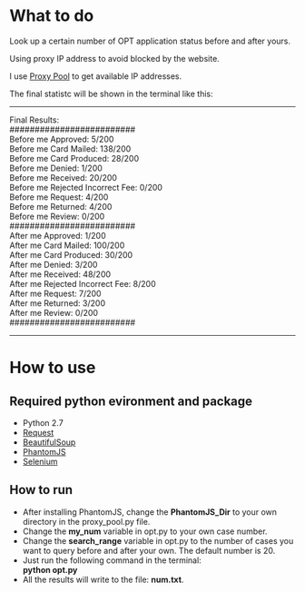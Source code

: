 
# What to do
Look up a certain number of OPT application status before and after yours.

Using proxy IP address to avoid blocked by the website.

I use [Proxy Pool](https://github.com/mightyvoice/Proxy-Pool) to get available IP addresses.

The final statistc will be shown in the terminal like this:
***
Final Results:   
#########################   
Before me Approved: 5/200   
Before me Card Mailed: 138/200   
Before me Card Produced: 28/200   
Before me Denied: 1/200   
Before me Received: 20/200   
Before me Rejected Incorrect Fee: 0/200   
Before me Request: 4/200   
Before me Returned: 4/200   
Before me Review: 0/200   
#########################   
After me Approved: 1/200   
After me Card Mailed: 100/200   
After me Card Produced: 30/200   
After me Denied: 3/200   
After me Received: 48/200   
After me Rejected Incorrect Fee: 8/200   
After me Request: 7/200   
After me Returned: 3/200   
After me Review: 0/200   
#########################   
***

# How to use

## Required python evironment and package
* Python 2.7
* [Request](http://docs.python-requests.org/en/master/)
* [BeautifulSoup](https://www.crummy.com/software/BeautifulSoup/)
* [PhantomJS](http://phantomjs.org/)
* [Selenium](http://selenium-python.readthedocs.io/)

## How to run

* After installing PhantomJS, change the **PhantomJS_Dir** to your own directory in the proxy_pool.py file.
* Change the **my_num** variable in opt.py to your own case number. 
* Change the **search_range** variable in opt.py to the number of cases you want to query before and after your own. The default number is 20.
* Just run the following command in the terminal:  
**python opt.py**
* All the results will write to the file: **num.txt**.
